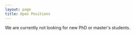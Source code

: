 ```yaml
---
layout: page
title: Open Positions
---
```


We are currently not looking for new PhD or master's students.
